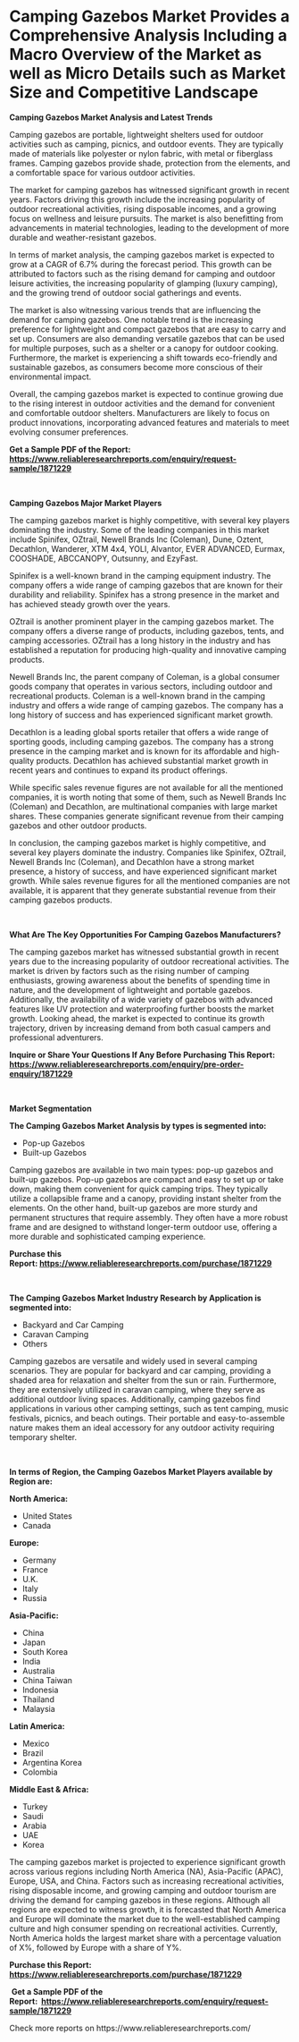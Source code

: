 <p><h1>Camping Gazebos Market Provides a Comprehensive Analysis Including a Macro Overview of the Market as well as Micro Details such as Market Size and Competitive Landscape</h1></p><p><strong>Camping Gazebos Market Analysis and Latest Trends</strong></p>
<p><p>Camping gazebos are portable, lightweight shelters used for outdoor activities such as camping, picnics, and outdoor events. They are typically made of materials like polyester or nylon fabric, with metal or fiberglass frames. Camping gazebos provide shade, protection from the elements, and a comfortable space for various outdoor activities.</p><p>The market for camping gazebos has witnessed significant growth in recent years. Factors driving this growth include the increasing popularity of outdoor recreational activities, rising disposable incomes, and a growing focus on wellness and leisure pursuits. The market is also benefitting from advancements in material technologies, leading to the development of more durable and weather-resistant gazebos.</p><p>In terms of market analysis, the camping gazebos market is expected to grow at a CAGR of 6.7% during the forecast period. This growth can be attributed to factors such as the rising demand for camping and outdoor leisure activities, the increasing popularity of glamping (luxury camping), and the growing trend of outdoor social gatherings and events.</p><p>The market is also witnessing various trends that are influencing the demand for camping gazebos. One notable trend is the increasing preference for lightweight and compact gazebos that are easy to carry and set up. Consumers are also demanding versatile gazebos that can be used for multiple purposes, such as a shelter or a canopy for outdoor cooking. Furthermore, the market is experiencing a shift towards eco-friendly and sustainable gazebos, as consumers become more conscious of their environmental impact.</p><p>Overall, the camping gazebos market is expected to continue growing due to the rising interest in outdoor activities and the demand for convenient and comfortable outdoor shelters. Manufacturers are likely to focus on product innovations, incorporating advanced features and materials to meet evolving consumer preferences.</p></p>
<p><strong>Get a Sample PDF of the Report:&nbsp; <a href="https://www.reliableresearchreports.com/enquiry/request-sample/1871229">https://www.reliableresearchreports.com/enquiry/request-sample/1871229</a></strong></p>
<p>&nbsp;</p>
<p><strong>Camping Gazebos Major Market Players</strong></p>
<p><p>The camping gazebos market is highly competitive, with several key players dominating the industry. Some of the leading companies in this market include Spinifex, OZtrail, Newell Brands Inc (Coleman), Dune, Oztent, Decathlon, Wanderer, XTM 4x4, YOLI, Alvantor, EVER ADVANCED, Eurmax, COOSHADE, ABCCANOPY, Outsunny, and EzyFast.</p><p>Spinifex is a well-known brand in the camping equipment industry. The company offers a wide range of camping gazebos that are known for their durability and reliability. Spinifex has a strong presence in the market and has achieved steady growth over the years.</p><p>OZtrail is another prominent player in the camping gazebos market. The company offers a diverse range of products, including gazebos, tents, and camping accessories. OZtrail has a long history in the industry and has established a reputation for producing high-quality and innovative camping products.</p><p>Newell Brands Inc, the parent company of Coleman, is a global consumer goods company that operates in various sectors, including outdoor and recreational products. Coleman is a well-known brand in the camping industry and offers a wide range of camping gazebos. The company has a long history of success and has experienced significant market growth.</p><p>Decathlon is a leading global sports retailer that offers a wide range of sporting goods, including camping gazebos. The company has a strong presence in the camping market and is known for its affordable and high-quality products. Decathlon has achieved substantial market growth in recent years and continues to expand its product offerings.</p><p>While specific sales revenue figures are not available for all the mentioned companies, it is worth noting that some of them, such as Newell Brands Inc (Coleman) and Decathlon, are multinational companies with large market shares. These companies generate significant revenue from their camping gazebos and other outdoor products.</p><p>In conclusion, the camping gazebos market is highly competitive, and several key players dominate the industry. Companies like Spinifex, OZtrail, Newell Brands Inc (Coleman), and Decathlon have a strong market presence, a history of success, and have experienced significant market growth. While sales revenue figures for all the mentioned companies are not available, it is apparent that they generate substantial revenue from their camping gazebos products.</p></p>
<p>&nbsp;</p>
<p><strong>What Are The Key Opportunities For Camping Gazebos Manufacturers?</strong></p>
<p><p>The camping gazebos market has witnessed substantial growth in recent years due to the increasing popularity of outdoor recreational activities. The market is driven by factors such as the rising number of camping enthusiasts, growing awareness about the benefits of spending time in nature, and the development of lightweight and portable gazebos. Additionally, the availability of a wide variety of gazebos with advanced features like UV protection and waterproofing further boosts the market growth. Looking ahead, the market is expected to continue its growth trajectory, driven by increasing demand from both casual campers and professional adventurers.</p></p>
<p><strong>Inquire or Share Your Questions If Any Before Purchasing This Report: <a href="https://www.reliableresearchreports.com/enquiry/pre-order-enquiry/1871229">https://www.reliableresearchreports.com/enquiry/pre-order-enquiry/1871229</a></strong></p>
<p>&nbsp;</p>
<p><strong>Market Segmentation</strong></p>
<p><strong>The Camping Gazebos Market Analysis by types is segmented into:</strong></p>
<p><ul><li>Pop-up Gazebos</li><li>Built-up Gazebos</li></ul></p>
<p><p>Camping gazebos are available in two main types: pop-up gazebos and built-up gazebos. Pop-up gazebos are compact and easy to set up or take down, making them convenient for quick camping trips. They typically utilize a collapsible frame and a canopy, providing instant shelter from the elements. On the other hand, built-up gazebos are more sturdy and permanent structures that require assembly. They often have a more robust frame and are designed to withstand longer-term outdoor use, offering a more durable and sophisticated camping experience.</p></p>
<p><strong>Purchase this Report:&nbsp;<a href="https://www.reliableresearchreports.com/purchase/1871229">https://www.reliableresearchreports.com/purchase/1871229</a></strong></p>
<p>&nbsp;</p>
<p><strong>The Camping Gazebos Market Industry Research by Application is segmented into:</strong></p>
<p><ul><li>Backyard and Car Camping</li><li>Caravan Camping</li><li>Others</li></ul></p>
<p><p>Camping gazebos are versatile and widely used in several camping scenarios. They are popular for backyard and car camping, providing a shaded area for relaxation and shelter from the sun or rain. Furthermore, they are extensively utilized in caravan camping, where they serve as additional outdoor living spaces. Additionally, camping gazebos find applications in various other camping settings, such as tent camping, music festivals, picnics, and beach outings. Their portable and easy-to-assemble nature makes them an ideal accessory for any outdoor activity requiring temporary shelter.</p></p>
<p>&nbsp;</p>
<p><strong>In terms of Region, the Camping Gazebos Market Players available by Region are:</strong></p>
<p>
    <p> <strong> North America: </strong>
        <ul>
            <li>United States</li>
            <li>Canada</li>
        </ul>
        </p> 
    <p> <strong> Europe: </strong>
        <ul>
            <li>Germany</li>
            <li>France</li>
            <li>U.K.</li>
            <li>Italy</li>
            <li>Russia</li>
        </ul>
        </p> 
    <p> <strong> Asia-Pacific: </strong>
        <ul>
            <li>China</li>
            <li>Japan</li>
            <li>South Korea</li>
            <li>India</li>
            <li>Australia</li>
            <li>China Taiwan</li>
            <li>Indonesia</li>
            <li>Thailand</li>
            <li>Malaysia</li>
        </ul>
        </p> 
    <p> <strong> Latin America: </strong>
        <ul>
            <li>Mexico</li>
            <li>Brazil</li>
            <li>Argentina Korea</li>
            <li>Colombia</li>
        </ul>
        </p> 
    <p> <strong> Middle East & Africa: </strong>
        <ul>
            <li>Turkey</li>
            <li>Saudi</li>
            <li>Arabia</li>
            <li>UAE</li>
            <li>Korea</li>
        </ul>
    </p>
    </p>
<p><p>The camping gazebos market is projected to experience significant growth across various regions including North America (NA), Asia-Pacific (APAC), Europe, USA, and China. Factors such as increasing recreational activities, rising disposable income, and growing camping and outdoor tourism are driving the demand for camping gazebos in these regions. Although all regions are expected to witness growth, it is forecasted that North America and Europe will dominate the market due to the well-established camping culture and high consumer spending on recreational activities. Currently, North America holds the largest market share with a percentage valuation of X%, followed by Europe with a share of Y%.</p></p>
<p><strong>Purchase this Report: <a href="https://www.reliableresearchreports.com/purchase/1871229">https://www.reliableresearchreports.com/purchase/1871229</a></strong></p>
<p>&nbsp;<strong>Get a Sample PDF of the Report:&nbsp;&nbsp;<a href="https://www.reliableresearchreports.com/enquiry/request-sample/1871229">https://www.reliableresearchreports.com/enquiry/request-sample/1871229</a></strong></p>
<p><strong></strong></p>
<p>Check more reports on https://www.reliableresearchreports.com/</p>